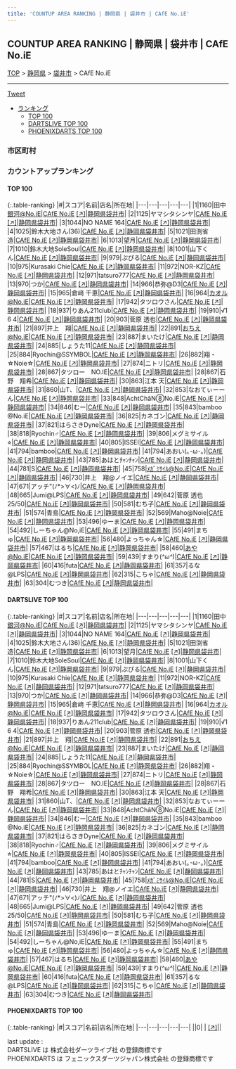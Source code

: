 ```yaml
---
title: 'COUNTUP AREA RANKING | 静岡県 | 袋井市 | CAfE No.iE'
---
```

## COUNTUP AREA RANKING | 静岡県 | 袋井市 | CAfE No.iE

[TOP](/darts/rank/) > [静岡県](/darts/rank/静岡県/) > [袋井市](/darts/rank/静岡県/袋井市/) > CAfE No.iE

___

<a href="https://twitter.com/share?ref_src=twsrc%5Etfw" data-text="COUNTUP AREA RANKING | 静岡県袋井市CAfE No.iE" class="twitter-share-button" data-hashtags="DARTSLIVE,PHOENIXDARTS,darts,ダーツ" data-show-count="false">Tweet</a>

* [ランキング](#カウントアップランキング)
    * [TOP 100](#top-100)
    * [DARTSLIVE TOP 100](#dartslive-top-100)
    * [PHOENIXDARTS TOP 100](#phoenixdarts-top-100)

### 市区町村

<ul>

</ul>

### カウントアップランキング

#### TOP 100



{:.table-ranking}
|#|スコア|名前|店名|所在地|
|---|---|---|---|---|
|1|1160|<span class="rank-name-dl">田中 銀河@No.iE</span>|<a href="/darts/rank/shops/fadb21fa1c3724e80d9b047a20a7ba1e.html">CAfE No.iE</a> <a href="https://search.dartslive.com/jp/shop/fadb21fa1c3724e80d9b047a20a7ba1e">[↗]</a>|<a href="/darts/rank/静岡県/袋井市">静岡県袋井市</a>|
|2|1125|<span class="rank-name-dl">ヤマシタシンヤ</span>|<a href="/darts/rank/shops/fadb21fa1c3724e80d9b047a20a7ba1e.html">CAfE No.iE</a> <a href="https://search.dartslive.com/jp/shop/fadb21fa1c3724e80d9b047a20a7ba1e">[↗]</a>|<a href="/darts/rank/静岡県/袋井市">静岡県袋井市</a>|
|3|1044|<span class="rank-name-dl">NO NAME 164</span>|<a href="/darts/rank/shops/fadb21fa1c3724e80d9b047a20a7ba1e.html">CAfE No.iE</a> <a href="https://search.dartslive.com/jp/shop/fadb21fa1c3724e80d9b047a20a7ba1e">[↗]</a>|<a href="/darts/rank/静岡県/袋井市">静岡県袋井市</a>|
|4|1025|<span class="rank-name-dl">鈴木大地さん(36)</span>|<a href="/darts/rank/shops/fadb21fa1c3724e80d9b047a20a7ba1e.html">CAfE No.iE</a> <a href="https://search.dartslive.com/jp/shop/fadb21fa1c3724e80d9b047a20a7ba1e">[↗]</a>|<a href="/darts/rank/静岡県/袋井市">静岡県袋井市</a>|
|5|1021|<span class="rank-name-dl">田渕省造</span>|<a href="/darts/rank/shops/fadb21fa1c3724e80d9b047a20a7ba1e.html">CAfE No.iE</a> <a href="https://search.dartslive.com/jp/shop/fadb21fa1c3724e80d9b047a20a7ba1e">[↗]</a>|<a href="/darts/rank/静岡県/袋井市">静岡県袋井市</a>|
|6|1013|<span class="rank-name-dl">望月</span>|<a href="/darts/rank/shops/fadb21fa1c3724e80d9b047a20a7ba1e.html">CAfE No.iE</a> <a href="https://search.dartslive.com/jp/shop/fadb21fa1c3724e80d9b047a20a7ba1e">[↗]</a>|<a href="/darts/rank/静岡県/袋井市">静岡県袋井市</a>|
|7|1010|<span class="rank-name-dl">鈴木大地SoleSoul</span>|<a href="/darts/rank/shops/fadb21fa1c3724e80d9b047a20a7ba1e.html">CAfE No.iE</a> <a href="https://search.dartslive.com/jp/shop/fadb21fa1c3724e80d9b047a20a7ba1e">[↗]</a>|<a href="/darts/rank/静岡県/袋井市">静岡県袋井市</a>|
|8|1001|<span class="rank-name-dl">山下くん</span>|<a href="/darts/rank/shops/fadb21fa1c3724e80d9b047a20a7ba1e.html">CAfE No.iE</a> <a href="https://search.dartslive.com/jp/shop/fadb21fa1c3724e80d9b047a20a7ba1e">[↗]</a>|<a href="/darts/rank/静岡県/袋井市">静岡県袋井市</a>|
|9|979|<span class="rank-name-dl">ぷぴる</span>|<a href="/darts/rank/shops/fadb21fa1c3724e80d9b047a20a7ba1e.html">CAfE No.iE</a> <a href="https://search.dartslive.com/jp/shop/fadb21fa1c3724e80d9b047a20a7ba1e">[↗]</a>|<a href="/darts/rank/静岡県/袋井市">静岡県袋井市</a>|
|10|975|<span class="rank-name-dl">Kurasaki Chie</span>|<a href="/darts/rank/shops/fadb21fa1c3724e80d9b047a20a7ba1e.html">CAfE No.iE</a> <a href="https://search.dartslive.com/jp/shop/fadb21fa1c3724e80d9b047a20a7ba1e">[↗]</a>|<a href="/darts/rank/静岡県/袋井市">静岡県袋井市</a>|
|11|972|<span class="rank-name-dl">NOR-KZ</span>|<a href="/darts/rank/shops/fadb21fa1c3724e80d9b047a20a7ba1e.html">CAfE No.iE</a> <a href="https://search.dartslive.com/jp/shop/fadb21fa1c3724e80d9b047a20a7ba1e">[↗]</a>|<a href="/darts/rank/静岡県/袋井市">静岡県袋井市</a>|
|12|971|<span class="rank-name-dl">tatsuro777</span>|<a href="/darts/rank/shops/fadb21fa1c3724e80d9b047a20a7ba1e.html">CAfE No.iE</a> <a href="https://search.dartslive.com/jp/shop/fadb21fa1c3724e80d9b047a20a7ba1e">[↗]</a>|<a href="/darts/rank/静岡県/袋井市">静岡県袋井市</a>|
|13|970|<span class="rank-name-dl">つか</span>|<a href="/darts/rank/shops/fadb21fa1c3724e80d9b047a20a7ba1e.html">CAfE No.iE</a> <a href="https://search.dartslive.com/jp/shop/fadb21fa1c3724e80d9b047a20a7ba1e">[↗]</a>|<a href="/darts/rank/静岡県/袋井市">静岡県袋井市</a>|
|14|966|<span class="rank-name-dl">恭弥@D3</span>|<a href="/darts/rank/shops/fadb21fa1c3724e80d9b047a20a7ba1e.html">CAfE No.iE</a> <a href="https://search.dartslive.com/jp/shop/fadb21fa1c3724e80d9b047a20a7ba1e">[↗]</a>|<a href="/darts/rank/静岡県/袋井市">静岡県袋井市</a>|
|15|965|<span class="rank-name-dl">倉﨑 千恵</span>|<a href="/darts/rank/shops/fadb21fa1c3724e80d9b047a20a7ba1e.html">CAfE No.iE</a> <a href="https://search.dartslive.com/jp/shop/fadb21fa1c3724e80d9b047a20a7ba1e">[↗]</a>|<a href="/darts/rank/静岡県/袋井市">静岡県袋井市</a>|
|16|964|<span class="rank-name-dl">カオル@No.iE</span>|<a href="/darts/rank/shops/fadb21fa1c3724e80d9b047a20a7ba1e.html">CAfE No.iE</a> <a href="https://search.dartslive.com/jp/shop/fadb21fa1c3724e80d9b047a20a7ba1e">[↗]</a>|<a href="/darts/rank/静岡県/袋井市">静岡県袋井市</a>|
|17|942|<span class="rank-name-dl">タツロウさん</span>|<a href="/darts/rank/shops/fadb21fa1c3724e80d9b047a20a7ba1e.html">CAfE No.iE</a> <a href="https://search.dartslive.com/jp/shop/fadb21fa1c3724e80d9b047a20a7ba1e">[↗]</a>|<a href="/darts/rank/静岡県/袋井市">静岡県袋井市</a>|
|18|937|<span class="rank-name-dl">りあん211club</span>|<a href="/darts/rank/shops/fadb21fa1c3724e80d9b047a20a7ba1e.html">CAfE No.iE</a> <a href="https://search.dartslive.com/jp/shop/fadb21fa1c3724e80d9b047a20a7ba1e">[↗]</a>|<a href="/darts/rank/静岡県/袋井市">静岡県袋井市</a>|
|19|910|<span class="rank-name-dl">√1 6 4</span>|<a href="/darts/rank/shops/fadb21fa1c3724e80d9b047a20a7ba1e.html">CAfE No.iE</a> <a href="https://search.dartslive.com/jp/shop/fadb21fa1c3724e80d9b047a20a7ba1e">[↗]</a>|<a href="/darts/rank/静岡県/袋井市">静岡県袋井市</a>|
|20|903|<span class="rank-name-dl">菅原 透也</span>|<a href="/darts/rank/shops/fadb21fa1c3724e80d9b047a20a7ba1e.html">CAfE No.iE</a> <a href="https://search.dartslive.com/jp/shop/fadb21fa1c3724e80d9b047a20a7ba1e">[↗]</a>|<a href="/darts/rank/静岡県/袋井市">静岡県袋井市</a>|
|21|897|<span class="rank-name-dl">井上　翔</span>|<a href="/darts/rank/shops/fadb21fa1c3724e80d9b047a20a7ba1e.html">CAfE No.iE</a> <a href="https://search.dartslive.com/jp/shop/fadb21fa1c3724e80d9b047a20a7ba1e">[↗]</a>|<a href="/darts/rank/静岡県/袋井市">静岡県袋井市</a>|
|22|891|<span class="rank-name-dl">おちえ@No.iE</span>|<a href="/darts/rank/shops/fadb21fa1c3724e80d9b047a20a7ba1e.html">CAfE No.iE</a> <a href="https://search.dartslive.com/jp/shop/fadb21fa1c3724e80d9b047a20a7ba1e">[↗]</a>|<a href="/darts/rank/静岡県/袋井市">静岡県袋井市</a>|
|23|887|<span class="rank-name-dl">まいたけ</span>|<a href="/darts/rank/shops/fadb21fa1c3724e80d9b047a20a7ba1e.html">CAfE No.iE</a> <a href="https://search.dartslive.com/jp/shop/fadb21fa1c3724e80d9b047a20a7ba1e">[↗]</a>|<a href="/darts/rank/静岡県/袋井市">静岡県袋井市</a>|
|24|885|<span class="rank-name-dl">しょうた11</span>|<a href="/darts/rank/shops/fadb21fa1c3724e80d9b047a20a7ba1e.html">CAfE No.iE</a> <a href="https://search.dartslive.com/jp/shop/fadb21fa1c3724e80d9b047a20a7ba1e">[↗]</a>|<a href="/darts/rank/静岡県/袋井市">静岡県袋井市</a>|
|25|884|<span class="rank-name-dl">Ryochin@SSYMBOL</span>|<a href="/darts/rank/shops/fadb21fa1c3724e80d9b047a20a7ba1e.html">CAfE No.iE</a> <a href="https://search.dartslive.com/jp/shop/fadb21fa1c3724e80d9b047a20a7ba1e">[↗]</a>|<a href="/darts/rank/静岡県/袋井市">静岡県袋井市</a>|
|26|882|<span class="rank-name-dl">翔・☆Noie☆</span>|<a href="/darts/rank/shops/fadb21fa1c3724e80d9b047a20a7ba1e.html">CAfE No.iE</a> <a href="https://search.dartslive.com/jp/shop/fadb21fa1c3724e80d9b047a20a7ba1e">[↗]</a>|<a href="/darts/rank/静岡県/袋井市">静岡県袋井市</a>|
|27|874|<span class="rank-name-dl">ニトリ</span>|<a href="/darts/rank/shops/fadb21fa1c3724e80d9b047a20a7ba1e.html">CAfE No.iE</a> <a href="https://search.dartslive.com/jp/shop/fadb21fa1c3724e80d9b047a20a7ba1e">[↗]</a>|<a href="/darts/rank/静岡県/袋井市">静岡県袋井市</a>|
|28|867|<span class="rank-name-dl">タツロー　NO.IE</span>|<a href="/darts/rank/shops/fadb21fa1c3724e80d9b047a20a7ba1e.html">CAfE No.iE</a> <a href="https://search.dartslive.com/jp/shop/fadb21fa1c3724e80d9b047a20a7ba1e">[↗]</a>|<a href="/darts/rank/静岡県/袋井市">静岡県袋井市</a>|
|28|867|<span class="rank-name-dl">石野　翔希</span>|<a href="/darts/rank/shops/fadb21fa1c3724e80d9b047a20a7ba1e.html">CAfE No.iE</a> <a href="https://search.dartslive.com/jp/shop/fadb21fa1c3724e80d9b047a20a7ba1e">[↗]</a>|<a href="/darts/rank/静岡県/袋井市">静岡県袋井市</a>|
|30|863|<span class="rank-name-dl">江本 天</span>|<a href="/darts/rank/shops/fadb21fa1c3724e80d9b047a20a7ba1e.html">CAfE No.iE</a> <a href="https://search.dartslive.com/jp/shop/fadb21fa1c3724e80d9b047a20a7ba1e">[↗]</a>|<a href="/darts/rank/静岡県/袋井市">静岡県袋井市</a>|
|31|860|<span class="rank-name-dl">山T、</span>|<a href="/darts/rank/shops/fadb21fa1c3724e80d9b047a20a7ba1e.html">CAfE No.iE</a> <a href="https://search.dartslive.com/jp/shop/fadb21fa1c3724e80d9b047a20a7ba1e">[↗]</a>|<a href="/darts/rank/静岡県/袋井市">静岡県袋井市</a>|
|32|853|<span class="rank-name-dl">なおてぃーーん</span>|<a href="/darts/rank/shops/fadb21fa1c3724e80d9b047a20a7ba1e.html">CAfE No.iE</a> <a href="https://search.dartslive.com/jp/shop/fadb21fa1c3724e80d9b047a20a7ba1e">[↗]</a>|<a href="/darts/rank/静岡県/袋井市">静岡県袋井市</a>|
|33|848|<span class="rank-name-dl">AchtChâN⑧No.iE</span>|<a href="/darts/rank/shops/fadb21fa1c3724e80d9b047a20a7ba1e.html">CAfE No.iE</a> <a href="https://search.dartslive.com/jp/shop/fadb21fa1c3724e80d9b047a20a7ba1e">[↗]</a>|<a href="/darts/rank/静岡県/袋井市">静岡県袋井市</a>|
|34|846|<span class="rank-name-dl">むー</span>|<a href="/darts/rank/shops/fadb21fa1c3724e80d9b047a20a7ba1e.html">CAfE No.iE</a> <a href="https://search.dartslive.com/jp/shop/fadb21fa1c3724e80d9b047a20a7ba1e">[↗]</a>|<a href="/darts/rank/静岡県/袋井市">静岡県袋井市</a>|
|35|843|<span class="rank-name-dl">bamboo @No.iE</span>|<a href="/darts/rank/shops/fadb21fa1c3724e80d9b047a20a7ba1e.html">CAfE No.iE</a> <a href="https://search.dartslive.com/jp/shop/fadb21fa1c3724e80d9b047a20a7ba1e">[↗]</a>|<a href="/darts/rank/静岡県/袋井市">静岡県袋井市</a>|
|36|825|<span class="rank-name-dl">カネゴン</span>|<a href="/darts/rank/shops/fadb21fa1c3724e80d9b047a20a7ba1e.html">CAfE No.iE</a> <a href="https://search.dartslive.com/jp/shop/fadb21fa1c3724e80d9b047a20a7ba1e">[↗]</a>|<a href="/darts/rank/静岡県/袋井市">静岡県袋井市</a>|
|37|821|<span class="rank-name-dl">はらさきDyne</span>|<a href="/darts/rank/shops/fadb21fa1c3724e80d9b047a20a7ba1e.html">CAfE No.iE</a> <a href="https://search.dartslive.com/jp/shop/fadb21fa1c3724e80d9b047a20a7ba1e">[↗]</a>|<a href="/darts/rank/静岡県/袋井市">静岡県袋井市</a>|
|38|818|<span class="rank-name-dl">Ryochin♂</span>|<a href="/darts/rank/shops/fadb21fa1c3724e80d9b047a20a7ba1e.html">CAfE No.iE</a> <a href="https://search.dartslive.com/jp/shop/fadb21fa1c3724e80d9b047a20a7ba1e">[↗]</a>|<a href="/darts/rank/静岡県/袋井市">静岡県袋井市</a>|
|39|806|<span class="rank-name-dl">メグミサイル⭐︎</span>|<a href="/darts/rank/shops/fadb21fa1c3724e80d9b047a20a7ba1e.html">CAfE No.iE</a> <a href="https://search.dartslive.com/jp/shop/fadb21fa1c3724e80d9b047a20a7ba1e">[↗]</a>|<a href="/darts/rank/静岡県/袋井市">静岡県袋井市</a>|
|40|805|<span class="rank-name-dl">ISSEI</span>|<a href="/darts/rank/shops/fadb21fa1c3724e80d9b047a20a7ba1e.html">CAfE No.iE</a> <a href="https://search.dartslive.com/jp/shop/fadb21fa1c3724e80d9b047a20a7ba1e">[↗]</a>|<a href="/darts/rank/静岡県/袋井市">静岡県袋井市</a>|
|41|794|<span class="rank-name-dl">bamboo</span>|<a href="/darts/rank/shops/fadb21fa1c3724e80d9b047a20a7ba1e.html">CAfE No.iE</a> <a href="https://search.dartslive.com/jp/shop/fadb21fa1c3724e80d9b047a20a7ba1e">[↗]</a>|<a href="/darts/rank/静岡県/袋井市">静岡県袋井市</a>|
|41|794|<span class="rank-name-dl">あおい(｡･ω･｡)</span>|<a href="/darts/rank/shops/fadb21fa1c3724e80d9b047a20a7ba1e.html">CAfE No.iE</a> <a href="https://search.dartslive.com/jp/shop/fadb21fa1c3724e80d9b047a20a7ba1e">[↗]</a>|<a href="/darts/rank/静岡県/袋井市">静岡県袋井市</a>|
|43|785|<span class="rank-name-dl">あはとﾁｬﾝﾁｬﾝ</span>|<a href="/darts/rank/shops/fadb21fa1c3724e80d9b047a20a7ba1e.html">CAfE No.iE</a> <a href="https://search.dartslive.com/jp/shop/fadb21fa1c3724e80d9b047a20a7ba1e">[↗]</a>|<a href="/darts/rank/静岡県/袋井市">静岡県袋井市</a>|
|44|781|<span class="rank-name-dl">S</span>|<a href="/darts/rank/shops/fadb21fa1c3724e80d9b047a20a7ba1e.html">CAfE No.iE</a> <a href="https://search.dartslive.com/jp/shop/fadb21fa1c3724e80d9b047a20a7ba1e">[↗]</a>|<a href="/darts/rank/静岡県/袋井市">静岡県袋井市</a>|
|45|758|<span class="rank-name-dl">ﾒｶﾞﾐｻｲﾙ@No.iE</span>|<a href="/darts/rank/shops/fadb21fa1c3724e80d9b047a20a7ba1e.html">CAfE No.iE</a> <a href="https://search.dartslive.com/jp/shop/fadb21fa1c3724e80d9b047a20a7ba1e">[↗]</a>|<a href="/darts/rank/静岡県/袋井市">静岡県袋井市</a>|
|46|730|<span class="rank-name-dl">井上　翔@ノイエ</span>|<a href="/darts/rank/shops/fadb21fa1c3724e80d9b047a20a7ba1e.html">CAfE No.iE</a> <a href="https://search.dartslive.com/jp/shop/fadb21fa1c3724e80d9b047a20a7ba1e">[↗]</a>|<a href="/darts/rank/静岡県/袋井市">静岡県袋井市</a>|
|47|671|<span class="rank-name-dl">アッチ&quot;(ﾉ*&gt;∀&lt;)ﾉ</span>|<a href="/darts/rank/shops/fadb21fa1c3724e80d9b047a20a7ba1e.html">CAfE No.iE</a> <a href="https://search.dartslive.com/jp/shop/fadb21fa1c3724e80d9b047a20a7ba1e">[↗]</a>|<a href="/darts/rank/静岡県/袋井市">静岡県袋井市</a>|
|48|665|<span class="rank-name-dl">Jumi@LPS</span>|<a href="/darts/rank/shops/fadb21fa1c3724e80d9b047a20a7ba1e.html">CAfE No.iE</a> <a href="https://search.dartslive.com/jp/shop/fadb21fa1c3724e80d9b047a20a7ba1e">[↗]</a>|<a href="/darts/rank/静岡県/袋井市">静岡県袋井市</a>|
|49|642|<span class="rank-name-dl">菅原 透也25/50</span>|<a href="/darts/rank/shops/fadb21fa1c3724e80d9b047a20a7ba1e.html">CAfE No.iE</a> <a href="https://search.dartslive.com/jp/shop/fadb21fa1c3724e80d9b047a20a7ba1e">[↗]</a>|<a href="/darts/rank/静岡県/袋井市">静岡県袋井市</a>|
|50|581|<span class="rank-name-dl">むち子</span>|<a href="/darts/rank/shops/fadb21fa1c3724e80d9b047a20a7ba1e.html">CAfE No.iE</a> <a href="https://search.dartslive.com/jp/shop/fadb21fa1c3724e80d9b047a20a7ba1e">[↗]</a>|<a href="/darts/rank/静岡県/袋井市">静岡県袋井市</a>|
|51|574|<span class="rank-name-dl">青島</span>|<a href="/darts/rank/shops/fadb21fa1c3724e80d9b047a20a7ba1e.html">CAfE No.iE</a> <a href="https://search.dartslive.com/jp/shop/fadb21fa1c3724e80d9b047a20a7ba1e">[↗]</a>|<a href="/darts/rank/静岡県/袋井市">静岡県袋井市</a>|
|52|569|<span class="rank-name-dl">Maho@Noie</span>|<a href="/darts/rank/shops/fadb21fa1c3724e80d9b047a20a7ba1e.html">CAfE No.iE</a> <a href="https://search.dartslive.com/jp/shop/fadb21fa1c3724e80d9b047a20a7ba1e">[↗]</a>|<a href="/darts/rank/静岡県/袋井市">静岡県袋井市</a>|
|53|496|<span class="rank-name-dl">ゆーま</span>|<a href="/darts/rank/shops/fadb21fa1c3724e80d9b047a20a7ba1e.html">CAfE No.iE</a> <a href="https://search.dartslive.com/jp/shop/fadb21fa1c3724e80d9b047a20a7ba1e">[↗]</a>|<a href="/darts/rank/静岡県/袋井市">静岡県袋井市</a>|
|54|492|<span class="rank-name-dl">しーちゃん@No,iE</span>|<a href="/darts/rank/shops/fadb21fa1c3724e80d9b047a20a7ba1e.html">CAfE No.iE</a> <a href="https://search.dartslive.com/jp/shop/fadb21fa1c3724e80d9b047a20a7ba1e">[↗]</a>|<a href="/darts/rank/静岡県/袋井市">静岡県袋井市</a>|
|55|491|<span class="rank-name-dl">まちゅ</span>|<a href="/darts/rank/shops/fadb21fa1c3724e80d9b047a20a7ba1e.html">CAfE No.iE</a> <a href="https://search.dartslive.com/jp/shop/fadb21fa1c3724e80d9b047a20a7ba1e">[↗]</a>|<a href="/darts/rank/静岡県/袋井市">静岡県袋井市</a>|
|56|480|<span class="rank-name-dl">よっちゃん☆</span>|<a href="/darts/rank/shops/fadb21fa1c3724e80d9b047a20a7ba1e.html">CAfE No.iE</a> <a href="https://search.dartslive.com/jp/shop/fadb21fa1c3724e80d9b047a20a7ba1e">[↗]</a>|<a href="/darts/rank/静岡県/袋井市">静岡県袋井市</a>|
|57|467|<span class="rank-name-dl">はるち</span>|<a href="/darts/rank/shops/fadb21fa1c3724e80d9b047a20a7ba1e.html">CAfE No.iE</a> <a href="https://search.dartslive.com/jp/shop/fadb21fa1c3724e80d9b047a20a7ba1e">[↗]</a>|<a href="/darts/rank/静岡県/袋井市">静岡県袋井市</a>|
|58|460|<span class="rank-name-dl">あや@No.iE</span>|<a href="/darts/rank/shops/fadb21fa1c3724e80d9b047a20a7ba1e.html">CAfE No.iE</a> <a href="https://search.dartslive.com/jp/shop/fadb21fa1c3724e80d9b047a20a7ba1e">[↗]</a>|<a href="/darts/rank/静岡県/袋井市">静岡県袋井市</a>|
|59|439|<span class="rank-name-dl">すまり(*^ω^*)</span>|<a href="/darts/rank/shops/fadb21fa1c3724e80d9b047a20a7ba1e.html">CAfE No.iE</a> <a href="https://search.dartslive.com/jp/shop/fadb21fa1c3724e80d9b047a20a7ba1e">[↗]</a>|<a href="/darts/rank/静岡県/袋井市">静岡県袋井市</a>|
|60|416|<span class="rank-name-dl">futa</span>|<a href="/darts/rank/shops/fadb21fa1c3724e80d9b047a20a7ba1e.html">CAfE No.iE</a> <a href="https://search.dartslive.com/jp/shop/fadb21fa1c3724e80d9b047a20a7ba1e">[↗]</a>|<a href="/darts/rank/静岡県/袋井市">静岡県袋井市</a>|
|61|357|<span class="rank-name-dl">るな@LPS</span>|<a href="/darts/rank/shops/fadb21fa1c3724e80d9b047a20a7ba1e.html">CAfE No.iE</a> <a href="https://search.dartslive.com/jp/shop/fadb21fa1c3724e80d9b047a20a7ba1e">[↗]</a>|<a href="/darts/rank/静岡県/袋井市">静岡県袋井市</a>|
|62|315|<span class="rank-name-dl">こちゃ</span>|<a href="/darts/rank/shops/fadb21fa1c3724e80d9b047a20a7ba1e.html">CAfE No.iE</a> <a href="https://search.dartslive.com/jp/shop/fadb21fa1c3724e80d9b047a20a7ba1e">[↗]</a>|<a href="/darts/rank/静岡県/袋井市">静岡県袋井市</a>|
|63|304|<span class="rank-name-dl">むつき</span>|<a href="/darts/rank/shops/fadb21fa1c3724e80d9b047a20a7ba1e.html">CAfE No.iE</a> <a href="https://search.dartslive.com/jp/shop/fadb21fa1c3724e80d9b047a20a7ba1e">[↗]</a>|<a href="/darts/rank/静岡県/袋井市">静岡県袋井市</a>|


#### DARTSLIVE TOP 100



{:.table-ranking}
|#|スコア|名前|店名|所在地|
|---|---|---|---|---|
|1|1160|<span class="rank-name-dl">田中 銀河@No.iE</span>|<a href="/darts/rank/shops/fadb21fa1c3724e80d9b047a20a7ba1e.html">CAfE No.iE</a> <a href="https://search.dartslive.com/jp/shop/fadb21fa1c3724e80d9b047a20a7ba1e">[↗]</a>|<a href="/darts/rank/静岡県/袋井市">静岡県袋井市</a>|
|2|1125|<span class="rank-name-dl">ヤマシタシンヤ</span>|<a href="/darts/rank/shops/fadb21fa1c3724e80d9b047a20a7ba1e.html">CAfE No.iE</a> <a href="https://search.dartslive.com/jp/shop/fadb21fa1c3724e80d9b047a20a7ba1e">[↗]</a>|<a href="/darts/rank/静岡県/袋井市">静岡県袋井市</a>|
|3|1044|<span class="rank-name-dl">NO NAME 164</span>|<a href="/darts/rank/shops/fadb21fa1c3724e80d9b047a20a7ba1e.html">CAfE No.iE</a> <a href="https://search.dartslive.com/jp/shop/fadb21fa1c3724e80d9b047a20a7ba1e">[↗]</a>|<a href="/darts/rank/静岡県/袋井市">静岡県袋井市</a>|
|4|1025|<span class="rank-name-dl">鈴木大地さん(36)</span>|<a href="/darts/rank/shops/fadb21fa1c3724e80d9b047a20a7ba1e.html">CAfE No.iE</a> <a href="https://search.dartslive.com/jp/shop/fadb21fa1c3724e80d9b047a20a7ba1e">[↗]</a>|<a href="/darts/rank/静岡県/袋井市">静岡県袋井市</a>|
|5|1021|<span class="rank-name-dl">田渕省造</span>|<a href="/darts/rank/shops/fadb21fa1c3724e80d9b047a20a7ba1e.html">CAfE No.iE</a> <a href="https://search.dartslive.com/jp/shop/fadb21fa1c3724e80d9b047a20a7ba1e">[↗]</a>|<a href="/darts/rank/静岡県/袋井市">静岡県袋井市</a>|
|6|1013|<span class="rank-name-dl">望月</span>|<a href="/darts/rank/shops/fadb21fa1c3724e80d9b047a20a7ba1e.html">CAfE No.iE</a> <a href="https://search.dartslive.com/jp/shop/fadb21fa1c3724e80d9b047a20a7ba1e">[↗]</a>|<a href="/darts/rank/静岡県/袋井市">静岡県袋井市</a>|
|7|1010|<span class="rank-name-dl">鈴木大地SoleSoul</span>|<a href="/darts/rank/shops/fadb21fa1c3724e80d9b047a20a7ba1e.html">CAfE No.iE</a> <a href="https://search.dartslive.com/jp/shop/fadb21fa1c3724e80d9b047a20a7ba1e">[↗]</a>|<a href="/darts/rank/静岡県/袋井市">静岡県袋井市</a>|
|8|1001|<span class="rank-name-dl">山下くん</span>|<a href="/darts/rank/shops/fadb21fa1c3724e80d9b047a20a7ba1e.html">CAfE No.iE</a> <a href="https://search.dartslive.com/jp/shop/fadb21fa1c3724e80d9b047a20a7ba1e">[↗]</a>|<a href="/darts/rank/静岡県/袋井市">静岡県袋井市</a>|
|9|979|<span class="rank-name-dl">ぷぴる</span>|<a href="/darts/rank/shops/fadb21fa1c3724e80d9b047a20a7ba1e.html">CAfE No.iE</a> <a href="https://search.dartslive.com/jp/shop/fadb21fa1c3724e80d9b047a20a7ba1e">[↗]</a>|<a href="/darts/rank/静岡県/袋井市">静岡県袋井市</a>|
|10|975|<span class="rank-name-dl">Kurasaki Chie</span>|<a href="/darts/rank/shops/fadb21fa1c3724e80d9b047a20a7ba1e.html">CAfE No.iE</a> <a href="https://search.dartslive.com/jp/shop/fadb21fa1c3724e80d9b047a20a7ba1e">[↗]</a>|<a href="/darts/rank/静岡県/袋井市">静岡県袋井市</a>|
|11|972|<span class="rank-name-dl">NOR-KZ</span>|<a href="/darts/rank/shops/fadb21fa1c3724e80d9b047a20a7ba1e.html">CAfE No.iE</a> <a href="https://search.dartslive.com/jp/shop/fadb21fa1c3724e80d9b047a20a7ba1e">[↗]</a>|<a href="/darts/rank/静岡県/袋井市">静岡県袋井市</a>|
|12|971|<span class="rank-name-dl">tatsuro777</span>|<a href="/darts/rank/shops/fadb21fa1c3724e80d9b047a20a7ba1e.html">CAfE No.iE</a> <a href="https://search.dartslive.com/jp/shop/fadb21fa1c3724e80d9b047a20a7ba1e">[↗]</a>|<a href="/darts/rank/静岡県/袋井市">静岡県袋井市</a>|
|13|970|<span class="rank-name-dl">つか</span>|<a href="/darts/rank/shops/fadb21fa1c3724e80d9b047a20a7ba1e.html">CAfE No.iE</a> <a href="https://search.dartslive.com/jp/shop/fadb21fa1c3724e80d9b047a20a7ba1e">[↗]</a>|<a href="/darts/rank/静岡県/袋井市">静岡県袋井市</a>|
|14|966|<span class="rank-name-dl">恭弥@D3</span>|<a href="/darts/rank/shops/fadb21fa1c3724e80d9b047a20a7ba1e.html">CAfE No.iE</a> <a href="https://search.dartslive.com/jp/shop/fadb21fa1c3724e80d9b047a20a7ba1e">[↗]</a>|<a href="/darts/rank/静岡県/袋井市">静岡県袋井市</a>|
|15|965|<span class="rank-name-dl">倉﨑 千恵</span>|<a href="/darts/rank/shops/fadb21fa1c3724e80d9b047a20a7ba1e.html">CAfE No.iE</a> <a href="https://search.dartslive.com/jp/shop/fadb21fa1c3724e80d9b047a20a7ba1e">[↗]</a>|<a href="/darts/rank/静岡県/袋井市">静岡県袋井市</a>|
|16|964|<span class="rank-name-dl">カオル@No.iE</span>|<a href="/darts/rank/shops/fadb21fa1c3724e80d9b047a20a7ba1e.html">CAfE No.iE</a> <a href="https://search.dartslive.com/jp/shop/fadb21fa1c3724e80d9b047a20a7ba1e">[↗]</a>|<a href="/darts/rank/静岡県/袋井市">静岡県袋井市</a>|
|17|942|<span class="rank-name-dl">タツロウさん</span>|<a href="/darts/rank/shops/fadb21fa1c3724e80d9b047a20a7ba1e.html">CAfE No.iE</a> <a href="https://search.dartslive.com/jp/shop/fadb21fa1c3724e80d9b047a20a7ba1e">[↗]</a>|<a href="/darts/rank/静岡県/袋井市">静岡県袋井市</a>|
|18|937|<span class="rank-name-dl">りあん211club</span>|<a href="/darts/rank/shops/fadb21fa1c3724e80d9b047a20a7ba1e.html">CAfE No.iE</a> <a href="https://search.dartslive.com/jp/shop/fadb21fa1c3724e80d9b047a20a7ba1e">[↗]</a>|<a href="/darts/rank/静岡県/袋井市">静岡県袋井市</a>|
|19|910|<span class="rank-name-dl">√1 6 4</span>|<a href="/darts/rank/shops/fadb21fa1c3724e80d9b047a20a7ba1e.html">CAfE No.iE</a> <a href="https://search.dartslive.com/jp/shop/fadb21fa1c3724e80d9b047a20a7ba1e">[↗]</a>|<a href="/darts/rank/静岡県/袋井市">静岡県袋井市</a>|
|20|903|<span class="rank-name-dl">菅原 透也</span>|<a href="/darts/rank/shops/fadb21fa1c3724e80d9b047a20a7ba1e.html">CAfE No.iE</a> <a href="https://search.dartslive.com/jp/shop/fadb21fa1c3724e80d9b047a20a7ba1e">[↗]</a>|<a href="/darts/rank/静岡県/袋井市">静岡県袋井市</a>|
|21|897|<span class="rank-name-dl">井上　翔</span>|<a href="/darts/rank/shops/fadb21fa1c3724e80d9b047a20a7ba1e.html">CAfE No.iE</a> <a href="https://search.dartslive.com/jp/shop/fadb21fa1c3724e80d9b047a20a7ba1e">[↗]</a>|<a href="/darts/rank/静岡県/袋井市">静岡県袋井市</a>|
|22|891|<span class="rank-name-dl">おちえ@No.iE</span>|<a href="/darts/rank/shops/fadb21fa1c3724e80d9b047a20a7ba1e.html">CAfE No.iE</a> <a href="https://search.dartslive.com/jp/shop/fadb21fa1c3724e80d9b047a20a7ba1e">[↗]</a>|<a href="/darts/rank/静岡県/袋井市">静岡県袋井市</a>|
|23|887|<span class="rank-name-dl">まいたけ</span>|<a href="/darts/rank/shops/fadb21fa1c3724e80d9b047a20a7ba1e.html">CAfE No.iE</a> <a href="https://search.dartslive.com/jp/shop/fadb21fa1c3724e80d9b047a20a7ba1e">[↗]</a>|<a href="/darts/rank/静岡県/袋井市">静岡県袋井市</a>|
|24|885|<span class="rank-name-dl">しょうた11</span>|<a href="/darts/rank/shops/fadb21fa1c3724e80d9b047a20a7ba1e.html">CAfE No.iE</a> <a href="https://search.dartslive.com/jp/shop/fadb21fa1c3724e80d9b047a20a7ba1e">[↗]</a>|<a href="/darts/rank/静岡県/袋井市">静岡県袋井市</a>|
|25|884|<span class="rank-name-dl">Ryochin@SSYMBOL</span>|<a href="/darts/rank/shops/fadb21fa1c3724e80d9b047a20a7ba1e.html">CAfE No.iE</a> <a href="https://search.dartslive.com/jp/shop/fadb21fa1c3724e80d9b047a20a7ba1e">[↗]</a>|<a href="/darts/rank/静岡県/袋井市">静岡県袋井市</a>|
|26|882|<span class="rank-name-dl">翔・☆Noie☆</span>|<a href="/darts/rank/shops/fadb21fa1c3724e80d9b047a20a7ba1e.html">CAfE No.iE</a> <a href="https://search.dartslive.com/jp/shop/fadb21fa1c3724e80d9b047a20a7ba1e">[↗]</a>|<a href="/darts/rank/静岡県/袋井市">静岡県袋井市</a>|
|27|874|<span class="rank-name-dl">ニトリ</span>|<a href="/darts/rank/shops/fadb21fa1c3724e80d9b047a20a7ba1e.html">CAfE No.iE</a> <a href="https://search.dartslive.com/jp/shop/fadb21fa1c3724e80d9b047a20a7ba1e">[↗]</a>|<a href="/darts/rank/静岡県/袋井市">静岡県袋井市</a>|
|28|867|<span class="rank-name-dl">タツロー　NO.IE</span>|<a href="/darts/rank/shops/fadb21fa1c3724e80d9b047a20a7ba1e.html">CAfE No.iE</a> <a href="https://search.dartslive.com/jp/shop/fadb21fa1c3724e80d9b047a20a7ba1e">[↗]</a>|<a href="/darts/rank/静岡県/袋井市">静岡県袋井市</a>|
|28|867|<span class="rank-name-dl">石野　翔希</span>|<a href="/darts/rank/shops/fadb21fa1c3724e80d9b047a20a7ba1e.html">CAfE No.iE</a> <a href="https://search.dartslive.com/jp/shop/fadb21fa1c3724e80d9b047a20a7ba1e">[↗]</a>|<a href="/darts/rank/静岡県/袋井市">静岡県袋井市</a>|
|30|863|<span class="rank-name-dl">江本 天</span>|<a href="/darts/rank/shops/fadb21fa1c3724e80d9b047a20a7ba1e.html">CAfE No.iE</a> <a href="https://search.dartslive.com/jp/shop/fadb21fa1c3724e80d9b047a20a7ba1e">[↗]</a>|<a href="/darts/rank/静岡県/袋井市">静岡県袋井市</a>|
|31|860|<span class="rank-name-dl">山T、</span>|<a href="/darts/rank/shops/fadb21fa1c3724e80d9b047a20a7ba1e.html">CAfE No.iE</a> <a href="https://search.dartslive.com/jp/shop/fadb21fa1c3724e80d9b047a20a7ba1e">[↗]</a>|<a href="/darts/rank/静岡県/袋井市">静岡県袋井市</a>|
|32|853|<span class="rank-name-dl">なおてぃーーん</span>|<a href="/darts/rank/shops/fadb21fa1c3724e80d9b047a20a7ba1e.html">CAfE No.iE</a> <a href="https://search.dartslive.com/jp/shop/fadb21fa1c3724e80d9b047a20a7ba1e">[↗]</a>|<a href="/darts/rank/静岡県/袋井市">静岡県袋井市</a>|
|33|848|<span class="rank-name-dl">AchtChâN⑧No.iE</span>|<a href="/darts/rank/shops/fadb21fa1c3724e80d9b047a20a7ba1e.html">CAfE No.iE</a> <a href="https://search.dartslive.com/jp/shop/fadb21fa1c3724e80d9b047a20a7ba1e">[↗]</a>|<a href="/darts/rank/静岡県/袋井市">静岡県袋井市</a>|
|34|846|<span class="rank-name-dl">むー</span>|<a href="/darts/rank/shops/fadb21fa1c3724e80d9b047a20a7ba1e.html">CAfE No.iE</a> <a href="https://search.dartslive.com/jp/shop/fadb21fa1c3724e80d9b047a20a7ba1e">[↗]</a>|<a href="/darts/rank/静岡県/袋井市">静岡県袋井市</a>|
|35|843|<span class="rank-name-dl">bamboo @No.iE</span>|<a href="/darts/rank/shops/fadb21fa1c3724e80d9b047a20a7ba1e.html">CAfE No.iE</a> <a href="https://search.dartslive.com/jp/shop/fadb21fa1c3724e80d9b047a20a7ba1e">[↗]</a>|<a href="/darts/rank/静岡県/袋井市">静岡県袋井市</a>|
|36|825|<span class="rank-name-dl">カネゴン</span>|<a href="/darts/rank/shops/fadb21fa1c3724e80d9b047a20a7ba1e.html">CAfE No.iE</a> <a href="https://search.dartslive.com/jp/shop/fadb21fa1c3724e80d9b047a20a7ba1e">[↗]</a>|<a href="/darts/rank/静岡県/袋井市">静岡県袋井市</a>|
|37|821|<span class="rank-name-dl">はらさきDyne</span>|<a href="/darts/rank/shops/fadb21fa1c3724e80d9b047a20a7ba1e.html">CAfE No.iE</a> <a href="https://search.dartslive.com/jp/shop/fadb21fa1c3724e80d9b047a20a7ba1e">[↗]</a>|<a href="/darts/rank/静岡県/袋井市">静岡県袋井市</a>|
|38|818|<span class="rank-name-dl">Ryochin♂</span>|<a href="/darts/rank/shops/fadb21fa1c3724e80d9b047a20a7ba1e.html">CAfE No.iE</a> <a href="https://search.dartslive.com/jp/shop/fadb21fa1c3724e80d9b047a20a7ba1e">[↗]</a>|<a href="/darts/rank/静岡県/袋井市">静岡県袋井市</a>|
|39|806|<span class="rank-name-dl">メグミサイル⭐︎</span>|<a href="/darts/rank/shops/fadb21fa1c3724e80d9b047a20a7ba1e.html">CAfE No.iE</a> <a href="https://search.dartslive.com/jp/shop/fadb21fa1c3724e80d9b047a20a7ba1e">[↗]</a>|<a href="/darts/rank/静岡県/袋井市">静岡県袋井市</a>|
|40|805|<span class="rank-name-dl">ISSEI</span>|<a href="/darts/rank/shops/fadb21fa1c3724e80d9b047a20a7ba1e.html">CAfE No.iE</a> <a href="https://search.dartslive.com/jp/shop/fadb21fa1c3724e80d9b047a20a7ba1e">[↗]</a>|<a href="/darts/rank/静岡県/袋井市">静岡県袋井市</a>|
|41|794|<span class="rank-name-dl">bamboo</span>|<a href="/darts/rank/shops/fadb21fa1c3724e80d9b047a20a7ba1e.html">CAfE No.iE</a> <a href="https://search.dartslive.com/jp/shop/fadb21fa1c3724e80d9b047a20a7ba1e">[↗]</a>|<a href="/darts/rank/静岡県/袋井市">静岡県袋井市</a>|
|41|794|<span class="rank-name-dl">あおい(｡･ω･｡)</span>|<a href="/darts/rank/shops/fadb21fa1c3724e80d9b047a20a7ba1e.html">CAfE No.iE</a> <a href="https://search.dartslive.com/jp/shop/fadb21fa1c3724e80d9b047a20a7ba1e">[↗]</a>|<a href="/darts/rank/静岡県/袋井市">静岡県袋井市</a>|
|43|785|<span class="rank-name-dl">あはとﾁｬﾝﾁｬﾝ</span>|<a href="/darts/rank/shops/fadb21fa1c3724e80d9b047a20a7ba1e.html">CAfE No.iE</a> <a href="https://search.dartslive.com/jp/shop/fadb21fa1c3724e80d9b047a20a7ba1e">[↗]</a>|<a href="/darts/rank/静岡県/袋井市">静岡県袋井市</a>|
|44|781|<span class="rank-name-dl">S</span>|<a href="/darts/rank/shops/fadb21fa1c3724e80d9b047a20a7ba1e.html">CAfE No.iE</a> <a href="https://search.dartslive.com/jp/shop/fadb21fa1c3724e80d9b047a20a7ba1e">[↗]</a>|<a href="/darts/rank/静岡県/袋井市">静岡県袋井市</a>|
|45|758|<span class="rank-name-dl">ﾒｶﾞﾐｻｲﾙ@No.iE</span>|<a href="/darts/rank/shops/fadb21fa1c3724e80d9b047a20a7ba1e.html">CAfE No.iE</a> <a href="https://search.dartslive.com/jp/shop/fadb21fa1c3724e80d9b047a20a7ba1e">[↗]</a>|<a href="/darts/rank/静岡県/袋井市">静岡県袋井市</a>|
|46|730|<span class="rank-name-dl">井上　翔@ノイエ</span>|<a href="/darts/rank/shops/fadb21fa1c3724e80d9b047a20a7ba1e.html">CAfE No.iE</a> <a href="https://search.dartslive.com/jp/shop/fadb21fa1c3724e80d9b047a20a7ba1e">[↗]</a>|<a href="/darts/rank/静岡県/袋井市">静岡県袋井市</a>|
|47|671|<span class="rank-name-dl">アッチ&quot;(ﾉ*&gt;∀&lt;)ﾉ</span>|<a href="/darts/rank/shops/fadb21fa1c3724e80d9b047a20a7ba1e.html">CAfE No.iE</a> <a href="https://search.dartslive.com/jp/shop/fadb21fa1c3724e80d9b047a20a7ba1e">[↗]</a>|<a href="/darts/rank/静岡県/袋井市">静岡県袋井市</a>|
|48|665|<span class="rank-name-dl">Jumi@LPS</span>|<a href="/darts/rank/shops/fadb21fa1c3724e80d9b047a20a7ba1e.html">CAfE No.iE</a> <a href="https://search.dartslive.com/jp/shop/fadb21fa1c3724e80d9b047a20a7ba1e">[↗]</a>|<a href="/darts/rank/静岡県/袋井市">静岡県袋井市</a>|
|49|642|<span class="rank-name-dl">菅原 透也25/50</span>|<a href="/darts/rank/shops/fadb21fa1c3724e80d9b047a20a7ba1e.html">CAfE No.iE</a> <a href="https://search.dartslive.com/jp/shop/fadb21fa1c3724e80d9b047a20a7ba1e">[↗]</a>|<a href="/darts/rank/静岡県/袋井市">静岡県袋井市</a>|
|50|581|<span class="rank-name-dl">むち子</span>|<a href="/darts/rank/shops/fadb21fa1c3724e80d9b047a20a7ba1e.html">CAfE No.iE</a> <a href="https://search.dartslive.com/jp/shop/fadb21fa1c3724e80d9b047a20a7ba1e">[↗]</a>|<a href="/darts/rank/静岡県/袋井市">静岡県袋井市</a>|
|51|574|<span class="rank-name-dl">青島</span>|<a href="/darts/rank/shops/fadb21fa1c3724e80d9b047a20a7ba1e.html">CAfE No.iE</a> <a href="https://search.dartslive.com/jp/shop/fadb21fa1c3724e80d9b047a20a7ba1e">[↗]</a>|<a href="/darts/rank/静岡県/袋井市">静岡県袋井市</a>|
|52|569|<span class="rank-name-dl">Maho@Noie</span>|<a href="/darts/rank/shops/fadb21fa1c3724e80d9b047a20a7ba1e.html">CAfE No.iE</a> <a href="https://search.dartslive.com/jp/shop/fadb21fa1c3724e80d9b047a20a7ba1e">[↗]</a>|<a href="/darts/rank/静岡県/袋井市">静岡県袋井市</a>|
|53|496|<span class="rank-name-dl">ゆーま</span>|<a href="/darts/rank/shops/fadb21fa1c3724e80d9b047a20a7ba1e.html">CAfE No.iE</a> <a href="https://search.dartslive.com/jp/shop/fadb21fa1c3724e80d9b047a20a7ba1e">[↗]</a>|<a href="/darts/rank/静岡県/袋井市">静岡県袋井市</a>|
|54|492|<span class="rank-name-dl">しーちゃん@No,iE</span>|<a href="/darts/rank/shops/fadb21fa1c3724e80d9b047a20a7ba1e.html">CAfE No.iE</a> <a href="https://search.dartslive.com/jp/shop/fadb21fa1c3724e80d9b047a20a7ba1e">[↗]</a>|<a href="/darts/rank/静岡県/袋井市">静岡県袋井市</a>|
|55|491|<span class="rank-name-dl">まちゅ</span>|<a href="/darts/rank/shops/fadb21fa1c3724e80d9b047a20a7ba1e.html">CAfE No.iE</a> <a href="https://search.dartslive.com/jp/shop/fadb21fa1c3724e80d9b047a20a7ba1e">[↗]</a>|<a href="/darts/rank/静岡県/袋井市">静岡県袋井市</a>|
|56|480|<span class="rank-name-dl">よっちゃん☆</span>|<a href="/darts/rank/shops/fadb21fa1c3724e80d9b047a20a7ba1e.html">CAfE No.iE</a> <a href="https://search.dartslive.com/jp/shop/fadb21fa1c3724e80d9b047a20a7ba1e">[↗]</a>|<a href="/darts/rank/静岡県/袋井市">静岡県袋井市</a>|
|57|467|<span class="rank-name-dl">はるち</span>|<a href="/darts/rank/shops/fadb21fa1c3724e80d9b047a20a7ba1e.html">CAfE No.iE</a> <a href="https://search.dartslive.com/jp/shop/fadb21fa1c3724e80d9b047a20a7ba1e">[↗]</a>|<a href="/darts/rank/静岡県/袋井市">静岡県袋井市</a>|
|58|460|<span class="rank-name-dl">あや@No.iE</span>|<a href="/darts/rank/shops/fadb21fa1c3724e80d9b047a20a7ba1e.html">CAfE No.iE</a> <a href="https://search.dartslive.com/jp/shop/fadb21fa1c3724e80d9b047a20a7ba1e">[↗]</a>|<a href="/darts/rank/静岡県/袋井市">静岡県袋井市</a>|
|59|439|<span class="rank-name-dl">すまり(*^ω^*)</span>|<a href="/darts/rank/shops/fadb21fa1c3724e80d9b047a20a7ba1e.html">CAfE No.iE</a> <a href="https://search.dartslive.com/jp/shop/fadb21fa1c3724e80d9b047a20a7ba1e">[↗]</a>|<a href="/darts/rank/静岡県/袋井市">静岡県袋井市</a>|
|60|416|<span class="rank-name-dl">futa</span>|<a href="/darts/rank/shops/fadb21fa1c3724e80d9b047a20a7ba1e.html">CAfE No.iE</a> <a href="https://search.dartslive.com/jp/shop/fadb21fa1c3724e80d9b047a20a7ba1e">[↗]</a>|<a href="/darts/rank/静岡県/袋井市">静岡県袋井市</a>|
|61|357|<span class="rank-name-dl">るな@LPS</span>|<a href="/darts/rank/shops/fadb21fa1c3724e80d9b047a20a7ba1e.html">CAfE No.iE</a> <a href="https://search.dartslive.com/jp/shop/fadb21fa1c3724e80d9b047a20a7ba1e">[↗]</a>|<a href="/darts/rank/静岡県/袋井市">静岡県袋井市</a>|
|62|315|<span class="rank-name-dl">こちゃ</span>|<a href="/darts/rank/shops/fadb21fa1c3724e80d9b047a20a7ba1e.html">CAfE No.iE</a> <a href="https://search.dartslive.com/jp/shop/fadb21fa1c3724e80d9b047a20a7ba1e">[↗]</a>|<a href="/darts/rank/静岡県/袋井市">静岡県袋井市</a>|
|63|304|<span class="rank-name-dl">むつき</span>|<a href="/darts/rank/shops/fadb21fa1c3724e80d9b047a20a7ba1e.html">CAfE No.iE</a> <a href="https://search.dartslive.com/jp/shop/fadb21fa1c3724e80d9b047a20a7ba1e">[↗]</a>|<a href="/darts/rank/静岡県/袋井市">静岡県袋井市</a>|


#### PHOENIXDARTS TOP 100



{:.table-ranking}
|#|スコア|名前|店名|所在地|
|---|---|---|---|---|
||0|<span class="rank-name-dl"> </span>|<a href="/darts/rank/shops/.html"></a> <a href="">[↗]</a>|<a href="/darts/rank//"></a>|


<div class="footer border-top border-gray-light mt-5 pt-3 text-right text-gray">
    last update : <span style="font-weight: italic" id="foot_last_modified"></span><br />
    DARTSLIVE は 株式会社ダーツライブ社 の登録商標です<br />
    PHOENIXDARTS は フェニックスダーツジャパン株式会社 の登録商標です<br />
</div>

<script src="https://cdnjs.cloudflare.com/ajax/libs/jquery.tablesorter/2.31.3/js/jquery.tablesorter.min.js" integrity="sha512-qzgd5cYSZcosqpzpn7zF2ZId8f/8CHmFKZ8j7mU4OUXTNRd5g+ZHBPsgKEwoqxCtdQvExE5LprwwPAgoicguNg==" crossorigin="anonymous" referrerpolicy="no-referrer"></script>
<link rel="stylesheet" href="https://cdnjs.cloudflare.com/ajax/libs/jquery.tablesorter/2.31.3/css/theme.default.min.css" integrity="sha512-wghhOJkjQX0Lh3NSWvNKeZ0ZpNn+SPVXX1Qyc9OCaogADktxrBiBdKGDoqVUOyhStvMBmJQ8ZdMHiR3wuEq8+w==" crossorigin="anonymous" referrerpolicy="no-referrer" />
<script>
$(function() {
    $(".table-ranking").tablesorter({sortList:[[0, 0]]});
    $("#foot_last_modified").text(formatDate(new Date(document.lastModified), 'yyyy-MM-dd HH:mm:ss'));
});
</script>

<script async src="https://platform.twitter.com/widgets.js" charset="utf-8"></script>